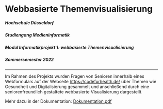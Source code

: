 # Webbasierte Themenvisualisierung

##### Hochschule Düsseldorf
##### Studiengang Medieninformatik
##### Modul Informatikprojekt 1: webbasierte Themenvisualisierung
##### Sommersemester 2022

<hr />

Im Rahmen des Projekts wurden Fragen von Senioren innerhalb eines Webformulars auf der Webseite https://codeforhealth.de/ über Themen wie Gesundheit und Digitalisierung gesammelt und anschließend durch eine seniorenfreundlich gestaltete webbasierte Visualisierung dargestellt. 

Mehr dazu in der Dokumentation: [Dokumentation.pdf](https://github.com/Nilsu2001/Webbasierte-Themenvisualisierung/files/13834183/Dokumentation.pdf)


